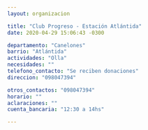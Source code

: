 ```yaml
---
layout: organizacion

title: "Club Progreso - Estación Atlántida"
date: 2020-04-29 15:06:43 -0300

departamento: "Canelones"
barrio: "Atlántida"
actividades: "Olla"
necesidades: ""
telefono_contacto: "Se reciben donaciones"
direccion: "098047394"

otros_contactos: "098047394"
horario: ""
aclaraciones: ""
cuenta_bancaria: "12:30 a 14hs"

---
```

